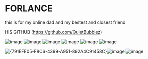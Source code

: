 # FORLANCE
this is for my online dad and my bestest and closest friend

HIS GITHUB (https://github.com/QuietBubblez)

![image](https://github.com/user-attachments/assets/ab9edafe-2068-42e2-b8a6-fea809e7f4c9)
![image](https://github.com/user-attachments/assets/06d12266-496b-4567-addf-131d2e87903f)
![image](https://github.com/user-attachments/assets/e9c2ba89-fb2a-4aa9-9728-69ebd3ba6f44)
![image](https://github.com/user-attachments/assets/01ec78ae-ef82-4466-bdb5-d6c4061bba8a)
![image](https://github.com/user-attachments/assets/eed23ac5-c226-4569-b712-fffffabc8a66)
![image](https://github.com/user-attachments/assets/901e6bd9-d8a8-434a-8c71-78ae89e1536a)


![{791EFE05-F8C6-4399-A951-892A4C91458C}](https://github.com/user-attachments/assets/facbd9a0-f13a-4e65-8f5d-0d705a74a84a)![image](https://github.com/user-attachments/assets/da97a3df-f663-4378-b585-b36c214f8e6a)
![image](https://github.com/user-attachments/assets/ab9edafe-2068-42e2-b8a6-fea809e7f4c9)


